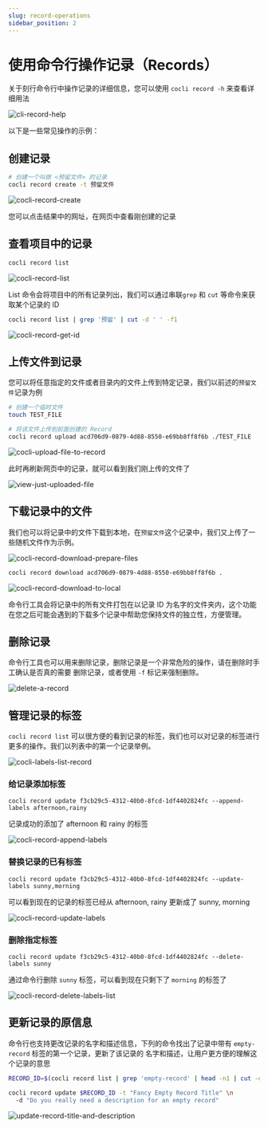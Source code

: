 ```yaml
---
slug: record-operations
sidebar_position: 2
---
```


# 使用命令行操作记录（Records）

关于刻行命令行中操作记录的详细信息，您可以使用 `cocli record -h` 来查看详细用法

![cli-record-help](./img/2-cocli-record-help.png)

以下是一些常见操作的示例：

## 创建记录

```bash
# 创建一个叫做 <预留文件> 的记录
cocli record create -t 预留文件
```

![cocli-record-create](./img/2-cocli-record-create.png)

您可以点击结果中的网址，在网页中查看刚创建的记录

## 查看项目中的记录

```bash
cocli record list
```

![cocli-record-list](./img/2-cocli-record-list.png)

List 命令会将项目中的所有记录列出，我们可以通过串联`grep` 和 `cut` 等命令来获取某个记录的 ID

```bash
cocli record list | grep '预留' | cut -d ' ' -f1
```

![cocli-record-get-id](./img/2-cocli-record-get-id.png)

## 上传文件到记录

您可以将任意指定的文件或者目录内的文件上传到特定记录，我们以前述的`预留文件`记录为例

```bash
# 创建一个临时文件
touch TEST_FILE

# 将该文件上传到前面创建的 Record
cocli record upload acd706d9-0879-4d88-8550-e69bb8ff8f6b ./TEST_FILE
```

![cocli-upload-file-to-record](./img/2-cocli-upload-file-to-record.png)

此时再刷新网页中的记录，就可以看到我们刚上传的文件了

![view-just-uploaded-file](./img/2-view-just-uploaded-file.png)

## 下载记录中的文件

我们也可以将记录中的文件下载到本地，在`预留文件`这个记录中，我们又上传了一些随机文件作为示例。

![cocli-record-download-prepare-files](./img/2-cocli-record-download-prepare-files.png)

```bash
cocli record download acd706d9-0879-4d88-8550-e69bb8ff8f6b .
```

![cocli-record-download-to-local](./img/2-cocli-record-download-to-local.png)

命令行工具会将记录中的所有文件打包在以记录 ID 为名字的文件夹内，这个功能在您之后可能会遇到的下载多个记录中帮助您保持文件的独立性，方便管理。

## 删除记录

命令行工具也可以用来删除记录，删除记录是一个非常危险的操作，请在删除时手工确认是否真的需要
删除记录，或者使用 `-f` 标记来强制删除。

![delete-a-record](./img/2-delete-a-record.png)

## 管理记录的标签

`cocli record list` 可以很方便的看到记录的标签，我们也可以对记录的标签进行更多的操作。我们以列表中的第一个记录举例。

![cocli-labels-list-record](./img/2-cocli-labels-list-record.png)

### 给记录添加标签

```
cocli record update f3cb29c5-4312-40b0-8fcd-1df4402824fc --append-labels afternoon,rainy
```

记录成功的添加了 afternoon 和 rainy 的标签

![cocli-record-append-labels](./img/2-cocli-record-append-labels.png)

### 替换记录的已有标签

```
cocli record update f3cb29c5-4312-40b0-8fcd-1df4402824fc --update-labels sunny,morning
```

可以看到现在的记录的标签已经从 afternoon, rainy 更新成了 sunny, morning

![cocli-record-update-labels](./img/2-cocli-record-update-labels.png)

### 删除指定标签

```
cocli record update f3cb29c5-4312-40b0-8fcd-1df4402824fc --delete-labels sunny
```

通过命令行删除 `sunny` 标签，可以看到现在只剩下了 `morning` 的标签了

![cocli-record-delete-labels-list](./img/2-cocli-record-delete-labels-list.png)

## 更新记录的原信息

命令行也支持更改记录的名字和描述信息，下列的命令找出了记录中带有 `empty-record` 标签的第一个记录，更新了该记录的
名字和描述，让用户更方便的理解这个记录的意思

```bash
RECORD_ID=$(cocli record list | grep 'empty-record' | head -n1 | cut -d ' ' -f1)

cocli record update $RECORD_ID -t "Fancy Empty Record Title" \n
  -d "Do you really need a description for an empty record"
```

![update-record-title-and-description](./img/2-update-record-title-and-description.png)
